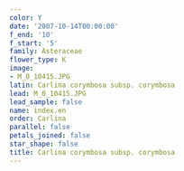 ```yaml
---
color: Y
date: '2007-10-14T00:00:00'
f_end: '10'
f_start: '5'
family: Asteraceae
flower_type: K
image:
- M_0_10415.JPG
latin: Carlina corymbosa subsp. corymbosa
lead: M_0_10415.JPG
lead_sample: false
name: index.en
order: Carlina
parallel: false
petals_joined: false
star_shape: false
title: Carlina corymbosa subsp. corymbosa
---
```


